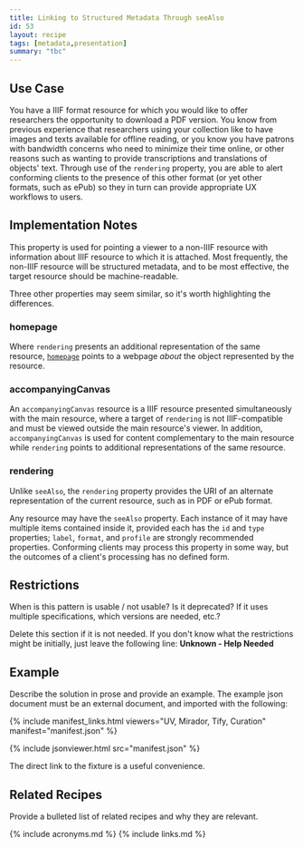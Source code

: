```yaml
---
title: Linking to Structured Metadata Through seeAlso
id: 53
layout: recipe
tags: [metadata,presentation]
summary: "tbc"
---
```


## Use Case

You have a IIIF format resource for which you would like to offer researchers the opportunity to download a PDF version. You know from previous experience that researchers using your collection like to have images and texts available for offline reading, or you know you have patrons with bandwidth concerns who need to minimize their time online, or other reasons such as wanting to provide transcriptions and translations of objects' text. Through use of the `rendering` property, you are able to alert conforming clients to the presence of this other format (or yet other formats, such as ePub) so they in turn can provide appropriate UX workflows to users.

## Implementation Notes

This property is used for pointing a viewer to a non-IIIF resource with information about IIIF resource to which it is attached. Most frequently, the non-IIIF resource will be structured metadata, and to be most effective, the target resource should be machine-readable.

Three other properties may seem similar, so it's worth highlighting the differences. 

### homepage
Where `rendering` presents an additional representation of the same resource, [`homepage`](https://iiif.io/api/presentation/3.0/#homepage) points to a webpage _about_ the object represented by the resource.

### accompanyingCanvas
An `accompanyingCanvas` resource is a IIIF resource presented simultaneously with the main resource, where a target of `rendering` is not IIIF-compatible and must be viewed outside the main resource's viewer. In addition, `accompanyingCanvas` is used for content complementary to the main resource while `rendering` points to additional representations of the same resource.

### rendering
Unlike `seeAlso`, the `rendering` property provides the URI of an alternate representation of the current resource, such as in PDF or ePub format.

Any resource may have the `seeAlso` property. Each instance of it may have multiple items contained inside it, provided each has the `id` and `type` properties; `label`, `format`, and `profile` are strongly recommended properties. Conforming clients may process this property in some way, but the outcomes of a client's processing has no defined form.

## Restrictions

When is this pattern is usable / not usable? Is it deprecated? If it uses multiple specifications, which versions are needed, etc.? 

Delete this section if it is not needed.
If you don't know what the restrictions might be initially, just leave the following line:
**Unknown - Help Needed**

## Example

Describe the solution in prose and provide an example.
The example json document must be an external document, and imported with the following:

{% include manifest_links.html viewers="UV, Mirador, Tify, Curation" manifest="manifest.json" %}

{% include jsonviewer.html src="manifest.json" %}

The direct link to the fixture is a useful convenience.

## Related Recipes

Provide a bulleted list of related recipes and why they are relevant.

{% include acronyms.md %}
{% include links.md %}

